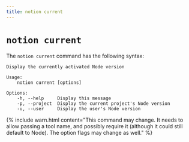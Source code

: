 ```yaml
---
title: notion current
---
```


# `notion current`

The `notion current` command has the following syntax:

```
Display the currently activated Node version

Usage:
    notion current [options]

Options:
    -h, --help     Display this message
    -p, --project  Display the current project's Node version
    -u, --user     Display the user's Node version
```

{% include warn.html content="This command may change. It needs to allow passing a tool name, and possibly require it (although it could still default to Node). The option flags may change as well." %}
